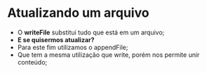# Atualizando um arquivo

- O **writeFile** substitui tudo que está em um arquivo;
- **E se quisermos atualizar?**
- Para este fim utilizamos o appendFile;
- Que tem a mesma utilização que write, porém nos permite unir conteúdo;
